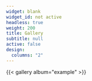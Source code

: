 ```yaml
---
widget: blank
widget_id: not active
headless: true
weight: 200
title: Gallery
subtitle: null
active: false
design:
  columns: "2"
---
```


{{< gallery album="example" >}}
